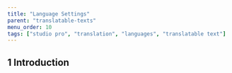 ```yaml
---
title: "Language Settings"
parent: "translatable-texts"
menu_order: 10
tags: ["studio pro", "translation", "languages", "translatable text"]
---
```


## 1 Introduction


